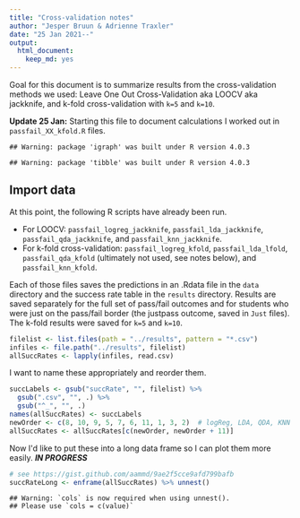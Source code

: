 ```yaml
---
title: "Cross-validation notes"
author: "Jesper Bruun & Adrienne Traxler"
date: "25 Jan 2021--"
output: 
  html_document: 
    keep_md: yes
---
```




Goal for this document is to summarize results from the cross-validation methods we used: Leave One Out Cross-Validation aka LOOCV aka jackknife, and k-fold cross-validation with `k=5` and `k=10`.

**Update 25 Jan:** Starting this file to document calculations I worked out in `passfail_XX_kfold.R` files. 


```
## Warning: package 'igraph' was built under R version 4.0.3
```

```
## Warning: package 'tibble' was built under R version 4.0.3
```

## Import data

At this point, the following R scripts have already been run. 

* For LOOCV: `passfail_logreg_jackknife`, `passfail_lda_jackknife`, `passfail_qda_jackknife`, and `passfail_knn_jackknife`. 
* For k-fold cross-validation: `passfail_logreg_kfold`, `passfail_lda_lfold`, `passfail_qda_kfold` (ultimately not used, see notes below), and `passfail_knn_kfold`. 

Each of those files saves the predictions in an .Rdata file in the `data` directory and the success rate table in the `results` directory. Results are saved separately for the full set of pass/fail outcomes and for students who were just on the pass/fail border (the justpass outcome, saved in `Just` files). The k-fold results were saved for `k=5` and `k=10`. 


```r
filelist <- list.files(path = "../results", pattern = "*.csv")
infiles <- file.path("../results", filelist)
allSuccRates <- lapply(infiles, read.csv)
```

I want to name these appropriately and reorder them. 


```r
succLabels <- gsub("succRate", "", filelist) %>% 
  gsub(".csv", "", .) %>% 
  gsub("^_", "", .)
names(allSuccRates) <- succLabels
newOrder <- c(8, 10, 9, 5, 7, 6, 11, 1, 3, 2)  # logReg, LDA, QDA, KNN
allSuccRates <- allSuccRates[c(newOrder, newOrder + 11)]
```

Now I'd like to put these into a long data frame so I can plot them more easily. ***IN PROGRESS***


```r
# see https://gist.github.com/aammd/9ae2f5cce9afd799bafb
succRateLong <- enframe(allSuccRates) %>% unnest()
```

```
## Warning: `cols` is now required when using unnest().
## Please use `cols = c(value)`
```

